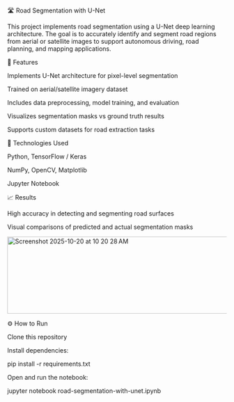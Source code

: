 🛣️ Road Segmentation with U-Net

This project implements road segmentation using a U-Net deep learning architecture. The goal is to accurately identify and segment road regions from aerial or satellite images to support autonomous driving, road planning, and mapping applications.

🚀 Features

Implements U-Net architecture for pixel-level segmentation

Trained on aerial/satellite imagery dataset

Includes data preprocessing, model training, and evaluation

Visualizes segmentation masks vs ground truth results

Supports custom datasets for road extraction tasks

🧠 Technologies Used

Python, TensorFlow / Keras

NumPy, OpenCV, Matplotlib

Jupyter Notebook

📈 Results

High accuracy in detecting and segmenting road surfaces

Visual comparisons of predicted and actual segmentation masks

<img width="642" height="177" alt="Screenshot 2025-10-20 at 10 20 28 AM" src="https://github.com/user-attachments/assets/92ced46d-c45c-465a-96d0-aeac665f6ade" />


⚙️ How to Run

Clone this repository

Install dependencies:

pip install -r requirements.txt


Open and run the notebook:

jupyter notebook road-segmentation-with-unet.ipynb
